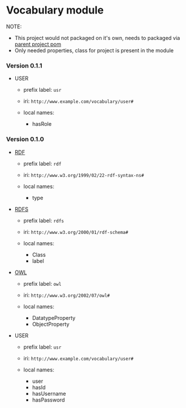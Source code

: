 # Vocabulary module

NOTE: 
- This project would not packaged on it's own, needs to packaged via [parent project pom](../pom.xml)
- Only needed properties, class for project is present in the module

### Version 0.1.1

- USER
    - prefix label: `usr`
    - iri: `http://www.example.com/vocabulary/user#`
    
    - local names:
        - hasRole
        

### Version 0.1.0

- [RDF](http://www.w3.org/1999/02/22-rdf-syntax-ns# "RDF")
    - prefix label: `rdf`
    - iri: `http://www.w3.org/1999/02/22-rdf-syntax-ns#`
    
    - local names:
        - type
        

- [RDFS](http://www.w3.org/2000/01/rdf-schema# "RDFS")
    - prefix label: `rdfs`
    - iri: `http://www.w3.org/2000/01/rdf-schema#`
    
    - local names:
        - Class
        - label

- [OWL](http://www.w3.org/2002/07/owl# "OWL")
    - prefix label: `owl`
    - iri: `http://www.w3.org/2002/07/owl#`
    
    - local names:
        - DatatypeProperty
        - ObjectProperty
        
- USER
    - prefix label: `usr`
    - iri: `http://www.example.com/vocabulary/user#`
    
    - local names:
        - user
        - hasId
        - hasUsername
        - hasPassword
